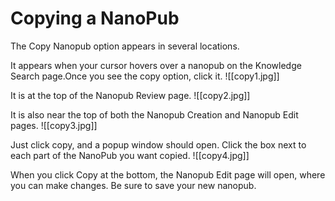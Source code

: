 # Copying a NanoPub

The Copy Nanopub option appears in several locations. 

It appears when your cursor hovers over a nanopub on the Knowledge Search page.Once you see the copy option, click it.
![[copy1.jpg]]

It is at the top of the Nanopub Review page.
![[copy2.jpg]]

It is also near the top of both the Nanopub Creation and Nanopub Edit pages.
![[copy3.jpg]]

Just click copy, and a popup window should open.
Click the box next to each part of the NanoPub you want copied.
![[copy4.jpg]]

When you click Copy at the bottom, the Nanopub Edit page will open, where you can make changes.  Be sure to save your new nanopub.


